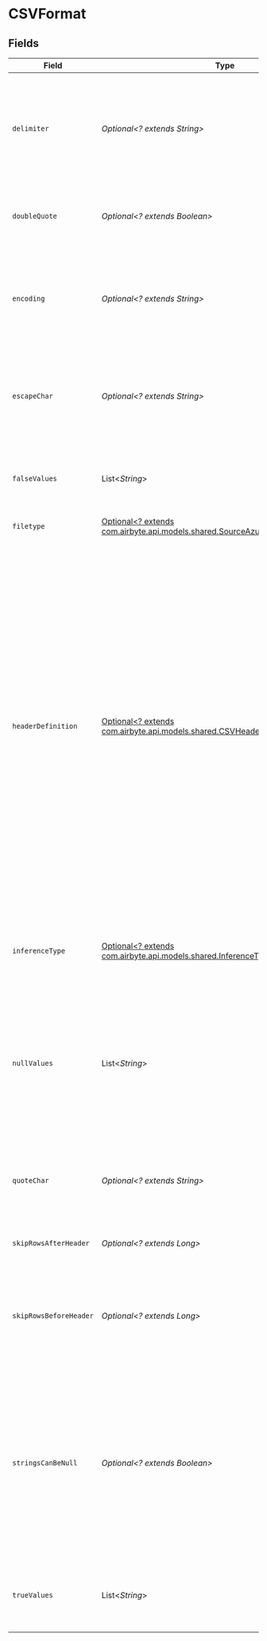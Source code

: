 # CSVFormat


## Fields

| Field                                                                                                                                                                                                                                                                                                                                                                                                                                                    | Type                                                                                                                                                                                                                                                                                                                                                                                                                                                     | Required                                                                                                                                                                                                                                                                                                                                                                                                                                                 | Description                                                                                                                                                                                                                                                                                                                                                                                                                                              |
| -------------------------------------------------------------------------------------------------------------------------------------------------------------------------------------------------------------------------------------------------------------------------------------------------------------------------------------------------------------------------------------------------------------------------------------------------------- | -------------------------------------------------------------------------------------------------------------------------------------------------------------------------------------------------------------------------------------------------------------------------------------------------------------------------------------------------------------------------------------------------------------------------------------------------------- | -------------------------------------------------------------------------------------------------------------------------------------------------------------------------------------------------------------------------------------------------------------------------------------------------------------------------------------------------------------------------------------------------------------------------------------------------------- | -------------------------------------------------------------------------------------------------------------------------------------------------------------------------------------------------------------------------------------------------------------------------------------------------------------------------------------------------------------------------------------------------------------------------------------------------------- |
| `delimiter`                                                                                                                                                                                                                                                                                                                                                                                                                                              | *Optional<? extends String>*                                                                                                                                                                                                                                                                                                                                                                                                                             | :heavy_minus_sign:                                                                                                                                                                                                                                                                                                                                                                                                                                       | The character delimiting individual cells in the CSV data. This may only be a 1-character string. For tab-delimited data enter '\t'.                                                                                                                                                                                                                                                                                                                     |
| `doubleQuote`                                                                                                                                                                                                                                                                                                                                                                                                                                            | *Optional<? extends Boolean>*                                                                                                                                                                                                                                                                                                                                                                                                                            | :heavy_minus_sign:                                                                                                                                                                                                                                                                                                                                                                                                                                       | Whether two quotes in a quoted CSV value denote a single quote in the data.                                                                                                                                                                                                                                                                                                                                                                              |
| `encoding`                                                                                                                                                                                                                                                                                                                                                                                                                                               | *Optional<? extends String>*                                                                                                                                                                                                                                                                                                                                                                                                                             | :heavy_minus_sign:                                                                                                                                                                                                                                                                                                                                                                                                                                       | The character encoding of the CSV data. Leave blank to default to <strong>UTF8</strong>. See <a href="https://docs.python.org/3/library/codecs.html#standard-encodings" target="_blank">list of python encodings</a> for allowable options.                                                                                                                                                                                                              |
| `escapeChar`                                                                                                                                                                                                                                                                                                                                                                                                                                             | *Optional<? extends String>*                                                                                                                                                                                                                                                                                                                                                                                                                             | :heavy_minus_sign:                                                                                                                                                                                                                                                                                                                                                                                                                                       | The character used for escaping special characters. To disallow escaping, leave this field blank.                                                                                                                                                                                                                                                                                                                                                        |
| `falseValues`                                                                                                                                                                                                                                                                                                                                                                                                                                            | List<*String*>                                                                                                                                                                                                                                                                                                                                                                                                                                           | :heavy_minus_sign:                                                                                                                                                                                                                                                                                                                                                                                                                                       | A set of case-sensitive strings that should be interpreted as false values.                                                                                                                                                                                                                                                                                                                                                                              |
| `filetype`                                                                                                                                                                                                                                                                                                                                                                                                                                               | [Optional<? extends com.airbyte.api.models.shared.SourceAzureBlobStorageFiletype>](../../models/shared/SourceAzureBlobStorageFiletype.md)                                                                                                                                                                                                                                                                                                                | :heavy_minus_sign:                                                                                                                                                                                                                                                                                                                                                                                                                                       | N/A                                                                                                                                                                                                                                                                                                                                                                                                                                                      |
| `headerDefinition`                                                                                                                                                                                                                                                                                                                                                                                                                                       | [Optional<? extends com.airbyte.api.models.shared.CSVHeaderDefinition>](../../models/shared/CSVHeaderDefinition.md)                                                                                                                                                                                                                                                                                                                                      | :heavy_minus_sign:                                                                                                                                                                                                                                                                                                                                                                                                                                       | How headers will be defined. `User Provided` assumes the CSV does not have a header row and uses the headers provided and `Autogenerated` assumes the CSV does not have a header row and the CDK will generate headers using for `f{i}` where `i` is the index starting from 0. Else, the default behavior is to use the header from the CSV file. If a user wants to autogenerate or provide column names for a CSV having headers, they can skip rows. |
| `inferenceType`                                                                                                                                                                                                                                                                                                                                                                                                                                          | [Optional<? extends com.airbyte.api.models.shared.InferenceType>](../../models/shared/InferenceType.md)                                                                                                                                                                                                                                                                                                                                                  | :heavy_minus_sign:                                                                                                                                                                                                                                                                                                                                                                                                                                       | How to infer the types of the columns. If none, inference default to strings.                                                                                                                                                                                                                                                                                                                                                                            |
| `nullValues`                                                                                                                                                                                                                                                                                                                                                                                                                                             | List<*String*>                                                                                                                                                                                                                                                                                                                                                                                                                                           | :heavy_minus_sign:                                                                                                                                                                                                                                                                                                                                                                                                                                       | A set of case-sensitive strings that should be interpreted as null values. For example, if the value 'NA' should be interpreted as null, enter 'NA' in this field.                                                                                                                                                                                                                                                                                       |
| `quoteChar`                                                                                                                                                                                                                                                                                                                                                                                                                                              | *Optional<? extends String>*                                                                                                                                                                                                                                                                                                                                                                                                                             | :heavy_minus_sign:                                                                                                                                                                                                                                                                                                                                                                                                                                       | The character used for quoting CSV values. To disallow quoting, make this field blank.                                                                                                                                                                                                                                                                                                                                                                   |
| `skipRowsAfterHeader`                                                                                                                                                                                                                                                                                                                                                                                                                                    | *Optional<? extends Long>*                                                                                                                                                                                                                                                                                                                                                                                                                               | :heavy_minus_sign:                                                                                                                                                                                                                                                                                                                                                                                                                                       | The number of rows to skip after the header row.                                                                                                                                                                                                                                                                                                                                                                                                         |
| `skipRowsBeforeHeader`                                                                                                                                                                                                                                                                                                                                                                                                                                   | *Optional<? extends Long>*                                                                                                                                                                                                                                                                                                                                                                                                                               | :heavy_minus_sign:                                                                                                                                                                                                                                                                                                                                                                                                                                       | The number of rows to skip before the header row. For example, if the header row is on the 3rd row, enter 2 in this field.                                                                                                                                                                                                                                                                                                                               |
| `stringsCanBeNull`                                                                                                                                                                                                                                                                                                                                                                                                                                       | *Optional<? extends Boolean>*                                                                                                                                                                                                                                                                                                                                                                                                                            | :heavy_minus_sign:                                                                                                                                                                                                                                                                                                                                                                                                                                       | Whether strings can be interpreted as null values. If true, strings that match the null_values set will be interpreted as null. If false, strings that match the null_values set will be interpreted as the string itself.                                                                                                                                                                                                                               |
| `trueValues`                                                                                                                                                                                                                                                                                                                                                                                                                                             | List<*String*>                                                                                                                                                                                                                                                                                                                                                                                                                                           | :heavy_minus_sign:                                                                                                                                                                                                                                                                                                                                                                                                                                       | A set of case-sensitive strings that should be interpreted as true values.                                                                                                                                                                                                                                                                                                                                                                               |